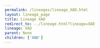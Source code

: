 ```yaml
---
permalink: /lineages/lineage_XAD.html
layout: lineage_page
title: Lineage XAD
redirect_to: ../lineage.html?lineage=XAD
lineage: XAD
parent: None
children: ['XAD']
---
```

